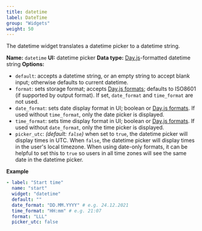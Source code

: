 ```yaml
---
title: datetime
label: DateTime
group: "Widgets"
weight: 50
---
```


The datetime widget translates a datetime picker to a datetime string.

**Name:** `datetime`
**UI:** datetime picker
**Data type:** [Day.js](https://day.js.org/)-formatted datetime string
**Options:**

- `default`: accepts a datetime string, or an empty string to accept blank input; otherwise defaults to current datetime.
- `format`: sets storage format; accepts [Day.js formats](https://day.js.org/docs/en/display/format); defaults to ISO8601 (if supported by output format). If set, `date_format` and `time_format` are not used.
- `date_format`: sets date display format in UI; boolean or [Day.js formats](https://day.js.org/docs/en/display/format). If used without `time_format`, only the date picker is displayed.
- `time_format`: sets time display format in UI; boolean or [Day.js formats](https://day.js.org/docs/en/display/format). If used without `date_format`, only the time picker is displayed.
- `picker_utc`: _(default: `false`)_ when set to `true`, the datetime picker will display times in UTC. When `false`, the datetime picker will display times in the user's local timezone. When using date-only formats, it can be helpful to set this to `true` so users in all time zones will see the same date in the datetime picker.

**Example**

```yaml
- label: "Start time"
  name: "start"
  widget: "datetime"
  default: ""
  date_format: "DD.MM.YYYY" # e.g. 24.12.2021
  time_format: "HH:mm" # e.g. 21:07
  format: "LLL"
  picker_utc: false
```
